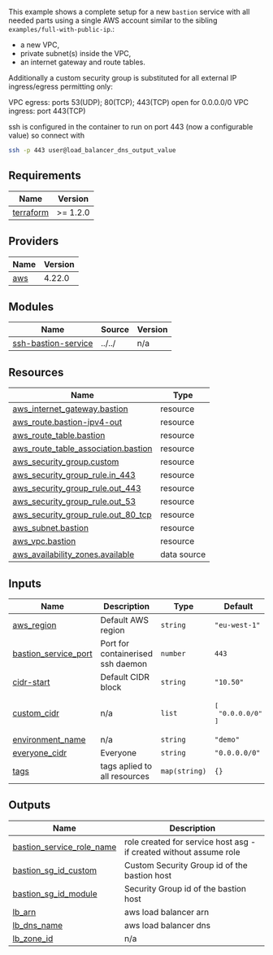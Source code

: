 This example shows a complete setup for a new `bastion` service with all needed parts using a single AWS account similar to the sibling `examples/full-with-public-ip`.:

* a new VPC,
* private subnet(s) inside the VPC,
* an internet gateway and route tables.

Additionally a custom security group is substituted for all external IP ingress/egress permitting only:

VPC egress: ports 53(UDP); 80(TCP); 443(TCP) open for 0.0.0.0/0
VPC ingress: port 443(TCP)

ssh is configured in the container to run on port 443 (now a configurable value) so connect with 

```bash
ssh -p 443 user@load_balancer_dns_output_value
```

## Requirements

| Name | Version |
|------|---------|
| <a name="requirement_terraform"></a> [terraform](#requirement\_terraform) | >= 1.2.0 |

## Providers

| Name | Version |
|------|---------|
| <a name="provider_aws"></a> [aws](#provider\_aws) | 4.22.0 |

## Modules

| Name | Source | Version |
|------|--------|---------|
| <a name="module_ssh-bastion-service"></a> [ssh-bastion-service](#module\_ssh-bastion-service) | ../../ | n/a |

## Resources

| Name | Type |
|------|------|
| [aws_internet_gateway.bastion](https://registry.terraform.io/providers/hashicorp/aws/latest/docs/resources/internet_gateway) | resource |
| [aws_route.bastion-ipv4-out](https://registry.terraform.io/providers/hashicorp/aws/latest/docs/resources/route) | resource |
| [aws_route_table.bastion](https://registry.terraform.io/providers/hashicorp/aws/latest/docs/resources/route_table) | resource |
| [aws_route_table_association.bastion](https://registry.terraform.io/providers/hashicorp/aws/latest/docs/resources/route_table_association) | resource |
| [aws_security_group.custom](https://registry.terraform.io/providers/hashicorp/aws/latest/docs/resources/security_group) | resource |
| [aws_security_group_rule.in_443](https://registry.terraform.io/providers/hashicorp/aws/latest/docs/resources/security_group_rule) | resource |
| [aws_security_group_rule.out_443](https://registry.terraform.io/providers/hashicorp/aws/latest/docs/resources/security_group_rule) | resource |
| [aws_security_group_rule.out_53](https://registry.terraform.io/providers/hashicorp/aws/latest/docs/resources/security_group_rule) | resource |
| [aws_security_group_rule.out_80_tcp](https://registry.terraform.io/providers/hashicorp/aws/latest/docs/resources/security_group_rule) | resource |
| [aws_subnet.bastion](https://registry.terraform.io/providers/hashicorp/aws/latest/docs/resources/subnet) | resource |
| [aws_vpc.bastion](https://registry.terraform.io/providers/hashicorp/aws/latest/docs/resources/vpc) | resource |
| [aws_availability_zones.available](https://registry.terraform.io/providers/hashicorp/aws/latest/docs/data-sources/availability_zones) | data source |

## Inputs

| Name | Description | Type | Default | Required |
|------|-------------|------|---------|:--------:|
| <a name="input_aws_region"></a> [aws\_region](#input\_aws\_region) | Default AWS region | `string` | `"eu-west-1"` | no |
| <a name="input_bastion_service_port"></a> [bastion\_service\_port](#input\_bastion\_service\_port) | Port for containerised ssh daemon | `number` | `443` | no |
| <a name="input_cidr-start"></a> [cidr-start](#input\_cidr-start) | Default CIDR block | `string` | `"10.50"` | no |
| <a name="input_custom_cidr"></a> [custom\_cidr](#input\_custom\_cidr) | n/a | `list` | <pre>[<br>  "0.0.0.0/0"<br>]</pre> | no |
| <a name="input_environment_name"></a> [environment\_name](#input\_environment\_name) | n/a | `string` | `"demo"` | no |
| <a name="input_everyone_cidr"></a> [everyone\_cidr](#input\_everyone\_cidr) | Everyone | `string` | `"0.0.0.0/0"` | no |
| <a name="input_tags"></a> [tags](#input\_tags) | tags aplied to all resources | `map(string)` | `{}` | no |

## Outputs

| Name | Description |
|------|-------------|
| <a name="output_bastion_service_role_name"></a> [bastion\_service\_role\_name](#output\_bastion\_service\_role\_name) | role created for service host asg - if created without assume role |
| <a name="output_bastion_sg_id_custom"></a> [bastion\_sg\_id\_custom](#output\_bastion\_sg\_id\_custom) | Custom Security Group id of the bastion host |
| <a name="output_bastion_sg_id_module"></a> [bastion\_sg\_id\_module](#output\_bastion\_sg\_id\_module) | Security Group id of the bastion host |
| <a name="output_lb_arn"></a> [lb\_arn](#output\_lb\_arn) | aws load balancer arn |
| <a name="output_lb_dns_name"></a> [lb\_dns\_name](#output\_lb\_dns\_name) | aws load balancer dns |
| <a name="output_lb_zone_id"></a> [lb\_zone\_id](#output\_lb\_zone\_id) | n/a |
